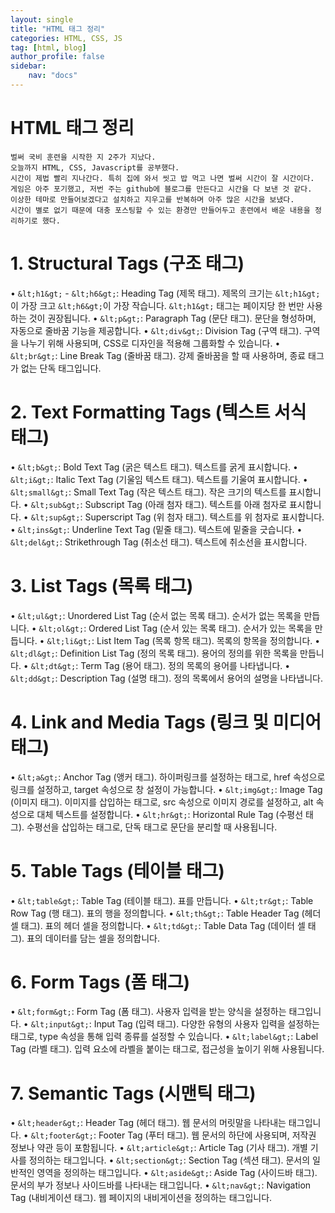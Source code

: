 ```yaml
---
layout: single
title: "HTML 태그 정리"
categories: HTML, CSS, JS
tag: [html, blog]
author_profile: false
sidebar:
    nav: "docs"
---
```


<h1> HTML 태그 정리</h1>





	벌써 국비 훈련을 시작한 지 2주가 지났다.
	오늘까지 HTML, CSS, Javascript를 공부했다.
	시간이 제법 빨리 지나간다. 특히 집에 와서 씻고 밥 먹고 나면 벌써 시간이 잘 시간이다.
	게임은 아주 포기했고, 저번 주는 github에 블로그를 만든다고 시간을 다 보낸 것 같다.
	이상한 테마로 만들어보겠다고 설치하고 지우고를 반복하며 아주 많은 시간을 보냈다.
	시간이 별로 없기 때문에 대충 포스팅할 수 있는 환경만 만들어두고 훈련에서 배운 내용을 정리하기로 했다.


# **1. Structural Tags (구조 태그)**
  • `&lt;h1&gt;` - `&lt;h6&gt;`: Heading Tag (제목 태그). 제목의 크기는 `&lt;h1&gt;`이 가장 크고 `&lt;h6&gt;`이 가장 작습니다. `&lt;h1&gt;` 태그는 페이지당 한 번만 사용하는 것이 권장됩니다.
  • `&lt;p&gt;`: Paragraph Tag (문단 태그). 문단을 형성하며, 자동으로 줄바꿈 기능을 제공합니다.
  • `&lt;div&gt;`: Division Tag (구역 태그). 구역을 나누기 위해 사용되며, CSS로 디자인을 적용해 그룹화할 수 있습니다.
  • `&lt;br&gt;`: Line Break Tag (줄바꿈 태그). 강제 줄바꿈을 할 때 사용하며, 종료 태그가 없는 단독 태그입니다.

# **2. Text Formatting Tags (텍스트 서식 태그)**
  • `&lt;b&gt;`: Bold Text Tag (굵은 텍스트 태그). 텍스트를 굵게 표시합니다.
  • `&lt;i&gt;`: Italic Text Tag (기울임 텍스트 태그). 텍스트를 기울여 표시합니다.
  • `&lt;small&gt;`: Small Text Tag (작은 텍스트 태그). 작은 크기의 텍스트를 표시합니다.
  • `&lt;sub&gt;`: Subscript Tag (아래 첨자 태그). 텍스트를 아래 첨자로 표시합니다.
  • `&lt;sup&gt;`: Superscript Tag (위 첨자 태그). 텍스트를 위 첨자로 표시합니다.
  • `&lt;ins&gt;`: Underline Text Tag (밑줄 태그). 텍스트에 밑줄을 긋습니다.
  • `&lt;del&gt;`: Strikethrough Tag (취소선 태그). 텍스트에 취소선을 표시합니다.

# **3. List Tags (목록 태그)**
  • `&lt;ul&gt;`: Unordered List Tag (순서 없는 목록 태그). 순서가 없는 목록을 만듭니다.
  • `&lt;ol&gt;`: Ordered List Tag (순서 있는 목록 태그). 순서가 있는 목록을 만듭니다.
  • `&lt;li&gt;`: List Item Tag (목록 항목 태그). 목록의 항목을 정의합니다.
  • `&lt;dl&gt;`: Definition List Tag (정의 목록 태그). 용어의 정의를 위한 목록을 만듭니다.
  • `&lt;dt&gt;`: Term Tag (용어 태그). 정의 목록의 용어를 나타냅니다.
  • `&lt;dd&gt;`: Description Tag (설명 태그). 정의 목록에서 용어의 설명을 나타냅니다.

# **4. Link and Media Tags (링크 및 미디어 태그)**
  • `&lt;a&gt;`: Anchor Tag (앵커 태그). 하이퍼링크를 설정하는 태그로, href 속성으로 링크를 설정하고, target 속성으로 창 설정이 가능합니다.
  • `&lt;img&gt;`: Image Tag (이미지 태그). 이미지를 삽입하는 태그로, src 속성으로 이미지 경로를 설정하고, alt 속성으로 대체 텍스트를 설정합니다.
  • `&lt;hr&gt;`: Horizontal Rule Tag (수평선 태그). 수평선을 삽입하는 태그로, 단독 태그로 문단을 분리할 때 사용됩니다.

# **5. Table Tags (테이블 태그)**
  • `&lt;table&gt;`: Table Tag (테이블 태그). 표를 만듭니다.
  • `&lt;tr&gt;`: Table Row Tag (행 태그). 표의 행을 정의합니다.
  • `&lt;th&gt;`: Table Header Tag (헤더 셀 태그). 표의 헤더 셀을 정의합니다.
  • `&lt;td&gt;`: Table Data Tag (데이터 셀 태그). 표의 데이터를 담는 셀을 정의합니다.

# **6. Form Tags (폼 태그)**
  • `&lt;form&gt;`: Form Tag (폼 태그). 사용자 입력을 받는 양식을 설정하는 태그입니다.
  • `&lt;input&gt;`: Input Tag (입력 태그). 다양한 유형의 사용자 입력을 설정하는 태그로, type 속성을 통해 입력 종류를 설정할 수 있습니다.
  • `&lt;label&gt;`: Label Tag (라벨 태그). 입력 요소에 라벨을 붙이는 태그로, 접근성을 높이기 위해 사용됩니다.

# **7. Semantic Tags (시맨틱 태그)**
  • `&lt;header&gt;`: Header Tag (헤더 태그). 웹 문서의 머릿말을 나타내는 태그입니다.
  • `&lt;footer&gt;`: Footer Tag (푸터 태그). 웹 문서의 하단에 사용되며, 저작권 정보나 약관 등이 포함됩니다.
  • `&lt;article&gt;`: Article Tag (기사 태그). 개별 기사를 정의하는 태그입니다.
  • `&lt;section&gt;`: Section Tag (섹션 태그). 문서의 일반적인 영역을 정의하는 태그입니다.
  • `&lt;aside&gt;`: Aside Tag (사이드바 태그). 문서의 부가 정보나 사이드바를 나타내는 태그입니다.
  • `&lt;nav&gt;`: Navigation Tag (내비게이션 태그). 웹 페이지의 내비게이션을 정의하는 태그입니다.

  